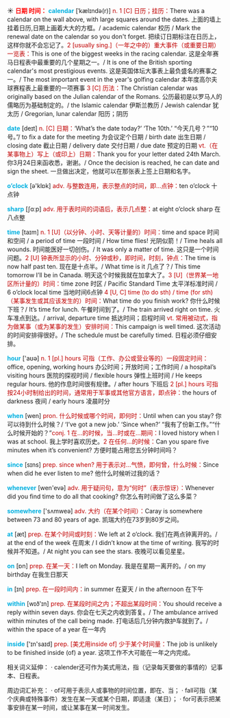 ☀ <font color="red">**日期 时间：**</font>
<font color="sky blue">**calendar**</font> [ˈkælɪndə(r)]
<font color="#c00000">n. 1 [C] 日历；挂历：</font>There was a calendar on the wall above, with large squares around the dates. 上面的墙上挂着日历,日期上画着大大的方框。/ academic calendar 校历 / Mark the renewal date on the calendar so you don't forget. 把续订日期标注在日历上，这样你就不会忘记了。<font color="#c00000">2 [usually sing.]（一年之中的）重大事件（或重要日期）一览表：</font>This is one of the biggest weeks in the racing calendar. 这是全年赛马日程表中最重要的几个星期之一。/ It is one of the British sporting calendar's most prestigious events. 这是英国体坛大事表上最负盛名的赛事之一。/ The most important event in the year's golfing calendar 本年度高尔夫球赛程表上最重要的一项赛事 <font color="#c00000">3 [C] 历法：</font>The Christian calendar was originally based on the Julian calendar of the Romans. 公历最初是以罗马人的儒略历为基础制定的。/ the Islamic calendar 伊斯兰教历 / Jewish calendar 犹太历 / Gregorian, lunar calendar 阳历；阴历

<font color="sky blue">**date**</font> [deɪt] 
<font color="#c00000">n. [C] 日期：</font>‘What’s the date today?’ ‘The 10th.’ “今天几号？”“10号。”/ to fix a date for the meeting 为会议定个日期 / birth date 出生日期 / closing date 截止日期 / delivery date 交付日期 / due date 预定的日期 <font color="#c00000">vt.（在某事物上）写上（或印上）日期：</font>Thank you for your letter dated 24th March. 你3月24日来函收悉，谢谢。/ Once the decision is reached, he can date and sign the sheet. 一旦做出决定，他就可以在那张表上签上日期和名字。

<font color="sky blue">**o’clock**</font> [ə'klɒk] 
<font color="#c00000">adv. 与整数连用，表示整点的时间，即…点钟：</font>ten o’clock 十点钟

<font color="sky blue">**sharp**</font> [ʃɑːp] 
<font color="#c00000">adv. 用于表时间的词语后，表示几点整：</font>at eight o’clock sharp 在八点整

<font color="sky blue">**time**</font> [taɪm] 
<font color="#c00000">n. 1 [U]（以分钟、小时、天等计量的）时间：</font>time and space 时间和空间 / a period of time 一段时间 / How time flies! 光阴似箭！/ Time heals all wounds. 时间能医好一切创伤。/ It was only a matter of time. 这只是一个时间问题。<font color="#c00000">2 [U] 钟表所显示的小时、分钟或秒，即时间，时刻，钟点：</font>The time is now half past ten. 现在是十点半。/ What time is it 几点了？/ This time tomorrow I’ll be in Canada. 明天这个时候我就在加拿大了。<font color="#c00000">3 [U]（世界某一地区所计量的）时间：</font>time zone 时区 / Pacific Standard Time 太平洋标准时间 / 6 o’clock local time 当地时间6点钟 <font color="#c00000">4 [U, C] time (to do sth) / time (for sth)（某事发生或其应该发生的）时间：</font>What time do you finish work? 你什么时候下班？/ It’s time for lunch. 午餐时间到了。/ The train arrived right on time. 火车准点到达。/ arrival, departure time 抵达时间；启程时间 <font color="#c00000">vt. 常用被动式，指为做某事（或为某事的发生）安排时间：</font>This campaign is well timed. 这次活动的时间安排得很好。/ The schedule must be carefully timed. 日程必须仔细安排。

<font color="sky blue">**hour**</font> ['aʊə] 
<font color="#c00000">n. 1 [pl.] hours 可指（工作、办公或营业等的）一段固定时间：</font>office, opening, working hours 办公时间；开放时间；工作时间 / a hospital’s visiting hours 医院的探视时间 / flexible hours 弹性上班时间 / He keeps regular hours. 他的作息时间很有规律。/ after hours 下班后 <font color="#c00000">2 [pl.] hours 可指按24小时制给出的时间，通常用于军事或其他官方语言，即点钟：</font>the hours of darkness 夜间 / early hours 凌晨时分

<font color="sky blue">**when**</font> [wen] 
<font color="#c00000">pron. 什么时候或哪个时间，即何时：</font>Until when can you stay? 你可以待到什么时候？/ ‘I’ve got a new job.’ ‘Since when?’ “我有了份新工作。”“什么时候开始的？”<font color="#c00000">conj. 1 在…的时候，当…时或在…期间：</font>I loved history when I was at school. 我上学时喜欢历史。<font color="#c00000">2 在任何…的时候：</font>Can you spare five minutes when it’s convenient? 方便时能占用您五分钟时间吗？

<font color="sky blue">**since**</font> [sɪns] 
<font color="#c00000">prep. since when? 用于表示对…气愤，即何曾，什么时候：</font>Since when did he ever listen to me? 他什么时候听过我的话？

<font color="sky blue">**whenever**</font> [wen'evə] 
<font color="#c00000">adv. 用于疑问句，意为“何时”（表示惊讶）：</font>Whenever did you find time to do all that cooking? 你怎么有时间做了这么多菜？

<font color="sky blue">**somewhere**</font> ['sʌmweə] 
<font color="#c00000">adv. 大约（在某个时间）：</font>Caray is somewhere between 73 and 80 years of age. 凯瑞大约在73岁到80岁之间。

<font color="sky blue">**at**</font> [æt] 
<font color="#c00000">prep. 在某个时间或时刻：</font>We left at 2 o’clock. 我们在两点钟离开的。/ at the end of the week 在周末 / I didn’t know at the time of writing. 我写的时候并不知道。/ At night you can see the stars. 夜晚可以看见星星。

<font color="sky blue">**on**</font> [ɒn] 
<font color="#c00000">prep. 在某一天：</font>I left on Monday. 我是在星期一离开的。/ on my birthday 在我生日那天

<font color="sky blue">**in**</font> [ɪn] 
<font color="#c00000">prep. 在一段时间内：</font>in summer 在夏天 / in the afternoon 在下午

<font color="sky blue">**within**</font> [wɪð'ɪn] 
<font color="#c00000">prep. 在某段时间之内；不超出某段时间：</font>You should receive a reply within seven days. 你会在七天之内收到答复。/ The ambulance arrived within minutes of the call being made. 打电话后几分钟内救护车就到了。/ within the space of a year 在一年内

<font color="sky blue">**inside**</font> ['ɪn'saɪd] 
<font color="#c00000">prep. [美尤用inside of] 少于某个时间量：</font>The job is unlikely to be finished inside (of) a year. 这项工作不大可能在一年之内完成。

相关词义延伸：
· calender还可作为美式用法，指（记录每天要做的事情的）记事本、日程表。

周边词汇补充：
· of可用于表示人或事物的时间位置，即在、当；
· fall可指（某个庆典或特殊事件）发生在某一天或某个日期，即适逢（某日）；
· for可表示把某事安排在某一时间，或让某事在某一时间发生。




